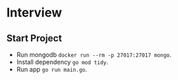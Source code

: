 # Interview

## Start Project
- Run mongodb `docker run --rm -p 27017:27017 mongo`.
- Install dependency `go mod tidy`.
- Run app `go run main.go`.
